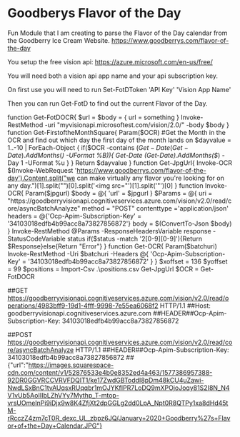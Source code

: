 # Goodberys Flavor of the Day
Fun Module that I am creating to parse the Flavor of the Day calendar from the Goodberry Ice Cream Website. https://www.goodberrys.com/flavor-of-the-day

You setup the free vision api: https://azure.microsoft.com/en-us/free/

You will need both a vision api app name and your api subscription key.

On first use you will need to run Set-FotDToken 'API Key' 'Vision App Name'

Then you can run Get-FotD to find out the current Flavor of the Day.


function Get-FotDOCR{
    $url = 
    $body = {
        url = something
    }
    Invoke-RestMethod -uri "myvisionapi.microsoftest.com/vision/2.0/" -body   $body
}
function Get-FirstoftheMonthSquare{
    Param($OCR)
    #Get the Month in the OCR and find out which day the first day of the month lands on
    $dayvalue = 1..-10 | ForEach-Object {
        if($OCR -contains $(Get-Date (Get-Date).AddMonths($_) -UFormat %B)){
            Get-Date (Get-Date).AddMonths($_) -Day 1 -UFormat %u
        }
    } 
    Return $dayvalue
}
function Get-JpgUrl{
    Invoke-OCR $(Invoke-WebRequest 'https://www.goodberrys.com/flavor-of-the-day').Content.split("we can make virtually any flavor you're looking for on any day.")[1].split("<!--FOOTER WITH OPEN BLOCK FIELD-->")[0].split('<img src="')[1].split('"')[0]
}
function Invoke-OCR{
    Param($jpgurl)
    $body = @{
        'url' = $jpgurl
    }
    $Params = @{
        uri = "https://goodberryvisionapi.cognitiveservices.azure.com/vision/v2.0/read/core/asyncBatchAnalyze"
        method = "POST"
        contenttype ='application/json'
        headers = @{'Ocp-Apim-Subscription-Key' = '34103018edfb4b99acc8a73827856872'}
        body = $(ConvertTo-Json $body)
    }
    Invoke-RestMethod @Params -ResponseHeadersVariable response -StatusCodeVariable status
    if($status -match '2[0-9][0-9]'){Return $Response}else{Return "Error"}
}
function Get-OCR{
    Param($batchuri)
    Invoke-RestMethod -Uri $batchuri -Headers @{ 'Ocp-Apim-Subscription-Key' = '34103018edfb4b99acc8a73827856872' }
}
$xoffset = 136
$yoffset = 99 
$positions = Import-Csv .\positions.csv
Get-JpgUrl
$OCR = Get-FotDOCR

##GET https://goodberryvisionapi.cognitiveservices.azure.com/vision/v2.0/read/operations/4983bff9-19d1-4fff-9998-7e55ea6068f2 HTTP/1.1
##Host: goodberryvisionapi.cognitiveservices.azure.com
##HEADER##Ocp-Apim-Subscription-Key: 34103018edfb4b99acc8a73827856872


##POST https://goodberryvisionapi.cognitiveservices.azure.com/vision/v2.0/read/core/asyncBatchAnalyze HTTP/1.1
##HEADER##Ocp-Apim-Subscription-Key: 34103018edfb4b99acc8a73827856872
##{"url":"https://images.squarespace-cdn.com/content/v1/52876533e4b0e8352ed4a463/1577386957388-92DR0GGVRCCVRVFDQIT1/ke17ZwdGBToddI8pDm48kCU4uZawi-NwdLSxBnC1tvAUqsxRUqqbr1mOJYKfIPR7LoDQ9mXPOjoJoqy81S2I8N_N4V1vUb5AoIIIbLZhVYy7Mythp_T-mtop-vrsUOmeInPi9iDjx9w8K4ZfjXt2dpGGLg2dd0LpA_Npt0R8QTPy1xa8dHd45tM-rRcczZ4zm7cT0R_dexc_UL_zbpz6JQ/January+2020+Goodberry%27s+Flavor+of+the+Day+Calendar.JPG"}
